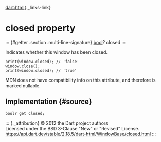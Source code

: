 [dart:html](../../dart-html/dart-html-library){._links-link}

closed property
===============

::: {#getter .section .multi-line-signature}
[bool](../../dart-core/bool-class)? closed
:::

Indicates whether this window has been closed.

``` {.language-dart data-language="dart"}
print(window.closed); // 'false'
window.close();
print(window.closed); // 'true'
```

MDN does not have compatibility info on this attribute, and therefore is
marked nullable.

Implementation {#source}
--------------

``` {.language-dart data-language="dart"}
bool? get closed;
```

::: {._attribution}
© 2012 the Dart project authors\
Licensed under the BSD 3-Clause \"New\" or \"Revised\" License.\
<https://api.dart.dev/stable/2.18.5/dart-html/WindowBase/closed.html>
:::
